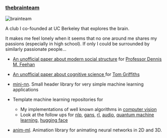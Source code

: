 
<!-- These didn't make the cut -->
<!-- Quality just wasn't there -->

<!-- ### <a href="">bardcore.ai</a>
A Gans network that generates BARD music

### <a href="">bluecampfire.com</a>
An experimental way to connect people. -->

### <a href="">thebrainteam</a>

<img src="" alt="brainteam" />

A club I co-founded at UC Berkeley that explores the brain.

It makes me feel lonely when it seems that no one around me shares my passions (especially in high school). If only I could be surrounded by similarly passionate people...


- <a href="">An unofficial paper about modern social structure</a> for <a href="https://dennisfeehan.org/">Professor Dennis M. Feehan</a>
- <a href="">An unofficial paper about cognitive science </a> for <a href="https://cocosci.princeton.edu/tom/index.php">Tom Griffiths</a>

- <a href="https://github.com/curtisjhu/mini-nn">mini-nn</a>. Small header library for very simple machine learning applications 
- Template machine learning repositories for 
	- My implementations of well known algorithms in <a href="https://github.com/curtisjhu/template-ml">computer vision</a>
	- Look at the follow ups for 
	<a href="https://github.com/curtisjhu/template-nlp">nlp</a>,
	<a href="https://github.com/curtisjhu/template-gans">gans</a>,
	<a href="https://github.com/curtisjhu/template-rl">rl</a>,
	<a href="https://github.com/curtisjhu/template-audio">audio</a>,
	<a href="https://github.com/curtisjhu/template-qml">quantum machine learning</a>,
	<a href="https://github.com/curtisjhu/popular-models">hugging face</a>

- <a href="https://github.com/curtisjhu/anim-ml">anim-ml</a>. Animation library for animating neural networks in 2D and 3D. 